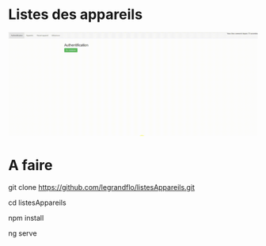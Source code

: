 # Listes des appareils

![demo](https://github.com/legrandflo/listesAppareils/blob/master/listesAppareils.gif) 

# A faire

git clone https://github.com/legrandflo/listesAppareils.git

cd listesAppareils

npm install

ng serve

